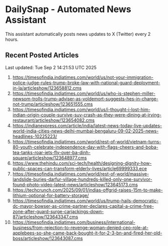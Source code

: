 # DailySnap - Automated News Assistant

This assistant automatically posts news updates to X (Twitter) every 2 hours.

## Recent Posted Articles

Last updated: Tue Sep  2 14:21:53 UTC 2025

1. https://timesofindia.indiatimes.com/world/us/not-your-immigration-police-judge-rules-trump-broke-law-with-national-guard-deployment-in-la/articleshow/123658812.cms
2. https://timesofindia.indiatimes.com/world/us/who-is-stephen-miller-newsom-trolls-trump-adviser-as-voldemort-suggests-hes-in-charge-not-trump/articleshow/123651555.cms
3. https://timesofindia.indiatimes.com/world/us/i-thought-i-lost-him-indian-origin-couple-survive-suv-crash-as-they-were-dining-at-irving-restaurant/articleshow/123654082.cms
4. https://indianexpress.com/article/india/latest-news-today-live-updates-world-india-cities-news-delhi-mumbai-bengaluru-09-02-2025-news-headlines-10225223/
5. https://timesofindia.indiatimes.com/world/rest-of-world/vietnam-turns-80-youth-celebrate-independence-day-with-flags-cheers-and-boba-tea-tanks-roar-jets-fly-over-ba-dinh-square/articleshow/123648977.cms
6. https://www.thehindu.com/sci-tech/health/designing-dignity-how-public-spaces-can-transform-elderly-lives/article69999333.ece
7. https://timesofindia.indiatimes.com/world/rest-of-world/massive-landslide-buries-darfur-village-hundreds-killed-only-one-survivor-found-photo-video-latest-news/articleshow/123645173.cms
8. https://techcrunch.com/2025/09/01/indias-offgrid-raises-15m-to-make-lithium-optional-for-battery-storage/
9. https://timesofindia.indiatimes.com/world/us/trump-hails-democratic-dc-mayor-bowser-as-crime-partner-declares-capital-a-crime-free-zone-after-guard-surge-carjackings-down-87/articleshow/123643347.cms
10. https://timesofindia.indiatimes.com/business/international-business/from-rejection-to-revenge-woman-denied-ceo-role-at-applebees-so-she-came-back-bought-it-for-2-3-bn-and-fired-her-old-boss/articleshow/123643087.cms
